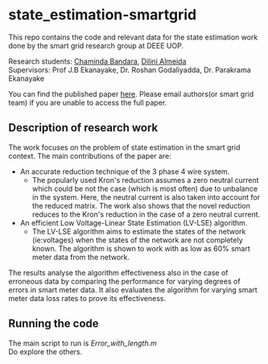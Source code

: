 # state_estimation-smartgrid

This repo contains the code and relevant data for the state estimation work done by the smart grid research group at DEEE UOP. 

Research students: [Chaminda Bandara](https://scholar.google.com/citations?user=WwLxOJYAAAAJ&hl=en), [Dilini Almeida](https://scholar.google.com/citations?user=dzzvaeQAAAAJ&hl=en)<br>
Supervisors: Prof J.B Ekanayake, Dr. Roshan Godaliyadda, Dr. Parakrama Ekanayake

You can find the published paper [here](https://www.sciencedirect.com/science/article/abs/pii/S0142061519336518). Please email authors(or smart grid team) if you are unable to access the full paper. <br>

## Description of research work

The work focuses on the problem of state estimation in the smart grid context. The main contributions of the paper are:
- An accurate reduction technique of the 3 phase 4 wire system.
  - The popularly used Kron's reduction assumes a zero neutral current which could be not the case (which is most often) due to unbalance in the system. Here, the neutral current is also taken into account for the reduced matrix. The work also shows that the novel reduction reduces to the Kron's reduction in the case of a zero neutral current. 
- An efficient Low Voltage-Linear State Estimation (LV-LSE) algorithm.
  - The LV-LSE algorithm aims to estimate the states of the network (ie:voltages) when the states of the network are not completely known. The algorithm is shown to work with as low as 60% smart meter data from the network. 

The results analyse the algorithm effectiveness also in the case of erroneous data by comparing the performance for varying degrees of errors in smart meter data. It also evaluates the algorithm for varying smart meter data loss rates to prove its effectiveness. 

## Running the code

The main script to run is *Error_with_length.m*<br>
Do explore the others. 
